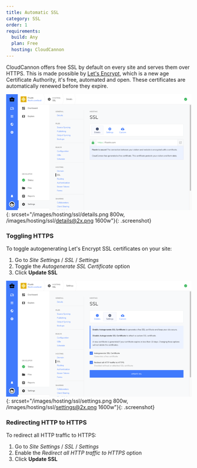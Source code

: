 ```yaml
---
title: Automatic SSL
category: SSL
order: 1
requirements:
  build: Any
  plan: Free
  hosting: CloudCannon
---
```


CloudCannon offers free SSL by default on every site and serves them over HTTPS. This is made possible by [Let's Encrypt](https://letsencrypt.org/), which is a new age Certificate Authority, it's free, automated and open. These certificates are automatically renewed before they expire.

![SSL details](/images/hosting/ssl/details.png){: srcset="/images/hosting/ssl/details.png 800w, /images/hosting/ssl/details@2x.png 1600w"}{: .screenshot}

### Toggling HTTPS

To toggle autogenerating Let's Encrypt SSL certificates on your site:

1. Go to *Site Settings* / *SSL* / *Settings*
2. Toggle the *Autogenerate SSL Certificate* option
3. Click **Update SSL**

![SSL Settings](/images/hosting/ssl/settings.png){: srcset="/images/hosting/ssl/settings.png 800w, /images/hosting/ssl/settings@2x.png 1600w"}{: .screenshot}

### Redirecting HTTP to HTTPS

To redirect all HTTP traffic to HTTPS:

1. Go to *Site Settings* / *SSL* / *Settings*
2. Enable the *Redirect all HTTP traffic to HTTPS* option
3. Click **Update SSL**
